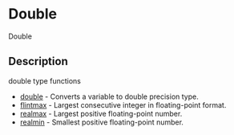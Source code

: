 # Double

Double

## Description

double type functions

- [double](double.md) - Converts a variable to double precision type.
- [flintmax](flintmax.md) - Largest consecutive integer in floating-point format.
- [realmax](realmax.md) - Largest positive floating-point number.
- [realmin](realmin.md) - Smallest positive floating-point number.
